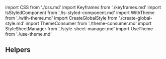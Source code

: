 import CSS from './css.md'
import Keyframes from './keyframes.md'
import IsStyledComponent from './is-styled-component.md'
import WithTheme from './with-theme.md'
import CreateGlobalStyle from './create-global-style.md'
import ThemeConsumer from './theme-consumer.md'
import StyleSheetManager from './style-sheet-manager.md'
import UseTheme from './use-theme.md'

## Helpers

<CreateGlobalStyle />

<CSS />

<Keyframes />

<StyleSheetManager />

<IsStyledComponent />

<WithTheme />

<UseTheme />

<ThemeConsumer />
